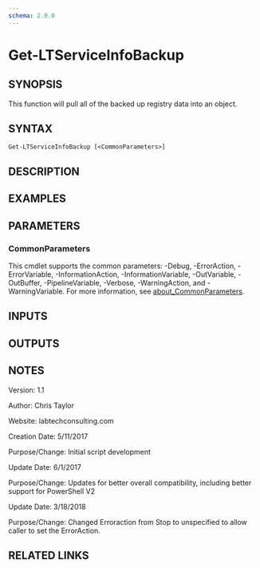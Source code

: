 ```yaml
---
schema: 2.0.0
---
```


# Get-LTServiceInfoBackup

## SYNOPSIS
This function will pull all of the backed up registry data into an object.

## SYNTAX

```
Get-LTServiceInfoBackup [<CommonParameters>]
```

## DESCRIPTION

## EXAMPLES

## PARAMETERS

### CommonParameters
This cmdlet supports the common parameters: -Debug, -ErrorAction, -ErrorVariable, -InformationAction, -InformationVariable, -OutVariable, -OutBuffer, -PipelineVariable, -Verbose, -WarningAction, and -WarningVariable. For more information, see [about_CommonParameters](http://go.microsoft.com/fwlink/?LinkID=113216).

## INPUTS

## OUTPUTS

## NOTES
Version:        1.1

Author:         Chris Taylor

Website:        labtechconsulting.com

Creation Date:  5/11/2017

Purpose/Change: Initial script development



Update Date: 6/1/2017

Purpose/Change: Updates for better overall compatibility, including better support for PowerShell V2



Update Date: 3/18/2018

Purpose/Change: Changed Erroraction from Stop to unspecified to allow caller to set the ErrorAction. 


## RELATED LINKS
